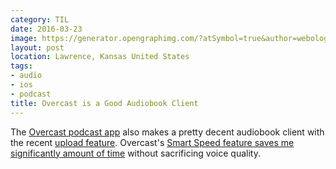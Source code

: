 ```yaml
---
category: TIL
date: 2016-03-23
image: https://generator.opengraphimg.com/?atSymbol=true&author=webology&authorSize=text-2xl&tags=audio%2Cios%2Cpodcast&title=Overcast+is+a+Good+Audiobook+Client
layout: post
location: Lawrence, Kansas United States
tags:
- audio
- ios
- podcast
title: Overcast is a Good Audiobook Client
---
```


The [Overcast podcast app](https://overcast.fm/) also makes a pretty decent audiobook client with the recent [upload feature](https://www.macstories.net/ios/overcast-2-5-adds-dark-theme-file-uploads/). Overcast's [Smart Speed feature saves me significantly amount of time](https://medium.com/@eped/overcasts-smart-speed-vs-real-time-a759549ab48b) without sacrificing voice quality.